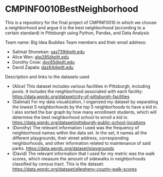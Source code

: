# CMPINF0010BestNeighborhood
This is a repository for the final project of CMPINF0010 in which we choose a neighborhood and argue it is the best neighborhood (according to a certain standard) in Pittsburgh using Python, Pandas, and Data Analysis

Team name: Big Idea Buddies
Team members and their email address:
- Salimat Shonekan: sas739@pitt.edu
- Alice Wen: alw285@pitt.edu
- Dorothy Crow: doc65@pitt.edu
- David Zapata: daz64@pitt.edu

Description and links to the datasets used
- (Alice) This dataset includes various facilities in Pittsburgh, including pools. It includes the neighborhood associated with each facility: https://data.wprdc.org/dataset/city-of-pittsburgh-facilities 
- (Salimat) For my data visualization, I organized my dataset by separating the lowest 5 neighborhoods by the top 5 neighborhoods to have a kid in. I also sorted the bar graph by how many enrollment students, which will determine the best neighborhood school to enroll a kid in. 
https://data.wprdc.org/dataset/pittsburgh-public-school-locations 
- (Dorothy) The relevant information I used was the frequency of neighborhood names within the data set. In the set, it names all the different playgrounds, their street address, corresponding neighborhoods, and other information related to maintenance of said parks. 
https://data.wprdc.org/dataset/playgrounds
- (David) The relevant information that I used for my metric was the walk scores, which measure the amount of sidewalks in neighborhoods classified by census tract. This is the dataset: https://data.wprdc.org/dataset/allegheny-county-walk-scores
